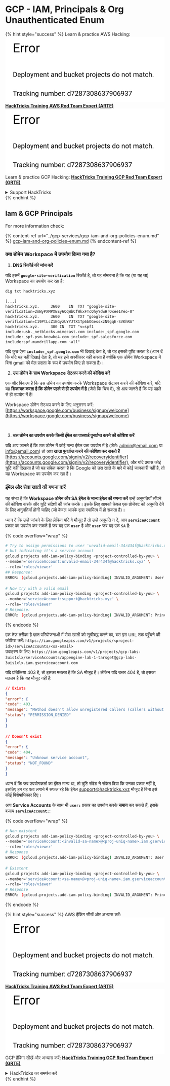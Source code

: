# GCP - IAM, Principals & Org Unauthenticated Enum

{% hint style="success" %}
Learn & practice AWS Hacking:<img src="../../../.gitbook/assets/image (1) (1).png" alt="" data-size="line">[**HackTricks Training AWS Red Team Expert (ARTE)**](https://training.hacktricks.xyz/courses/arte)<img src="../../../.gitbook/assets/image (1) (1).png" alt="" data-size="line">\
Learn & practice GCP Hacking: <img src="../../../.gitbook/assets/image (2).png" alt="" data-size="line">[**HackTricks Training GCP Red Team Expert (GRTE)**<img src="../../../.gitbook/assets/image (2).png" alt="" data-size="line">](https://training.hacktricks.xyz/courses/grte)

<details>

<summary>Support HackTricks</summary>

* Check the [**subscription plans**](https://github.com/sponsors/carlospolop)!
* **Join the** 💬 [**Discord group**](https://discord.gg/hRep4RUj7f) or the [**telegram group**](https://t.me/peass) or **follow** us on **Twitter** 🐦 [**@hacktricks\_live**](https://twitter.com/hacktricks\_live)**.**
* **Share hacking tricks by submitting PRs to the** [**HackTricks**](https://github.com/carlospolop/hacktricks) and [**HackTricks Cloud**](https://github.com/carlospolop/hacktricks-cloud) github repos.

</details>
{% endhint %}

## Iam & GCP Principals

For more information check:

{% content-ref url="../gcp-services/gcp-iam-and-org-policies-enum.md" %}
[gcp-iam-and-org-policies-enum.md](../gcp-services/gcp-iam-and-org-policies-enum.md)
{% endcontent-ref %}

### क्या डोमेन Workspace में उपयोग किया गया है?

1. **DNS रिकॉर्ड की जांच करें**

यदि इसमें **`google-site-verification`** रिकॉर्ड है, तो यह संभावना है कि यह (या यह था) Workspace का उपयोग कर रहा है:
```
dig txt hacktricks.xyz

[...]
hacktricks.xyz.		3600	IN	TXT	"google-site-verification=2mWyPXMPXEEy6QqWbCfWkxFTcQhyYdwHrOxee1Yeo-0"
hacktricks.xyz.		3600	IN	TXT	"google-site-verification=C19PtLcZ1EGyzUYYJTX1Tp6bOGessxzN9gqE-SVKhRA"
hacktricks.xyz.		300	IN	TXT	"v=spf1 include:usb._netblocks.mimecast.com include:_spf.google.com include:_spf.psm.knowbe4.com include:_spf.salesforce.com include:spf.mandrillapp.com ~all"
```
यदि कुछ ऐसा **`include:_spf.google.com`** भी दिखाई देता है, तो यह इसकी पुष्टि करता है (ध्यान दें कि यदि यह नहीं दिखाई देता है, तो यह इसे अस्वीकार नहीं करता है क्योंकि एक डोमेन Workspace में बिना gmail को मेल प्रदाता के रूप में उपयोग किए हो सकता है)।

2. **उस डोमेन के साथ Workspace सेटअप करने की कोशिश करें**

एक और विकल्प है कि उस डोमेन का उपयोग करके Workspace सेटअप करने की कोशिश करें, यदि यह **शिकायत करता है कि डोमेन पहले से ही उपयोग में है** (जैसे कि चित्र में), तो आप जानते हैं कि यह पहले से ही उपयोग में है!

Workspace डोमेन सेटअप करने के लिए अनुसरण करें: [https://workspace.google.com/business/signup/welcome](https://workspace.google.com/business/signup/welcome)

<figure><img src="../../../.gitbook/assets/image (330).png" alt=""><figcaption></figcaption></figure>

3. **उस डोमेन का उपयोग करके किसी ईमेल का पासवर्ड पुनर्प्राप्त करने की कोशिश करें**

यदि आप जानते हैं कि उस डोमेन में कोई मान्य ईमेल पता उपयोग में है (जैसे: admin@email.com या info@email.com) तो आप **खाता पुनर्प्राप्त करने की कोशिश कर सकते हैं** [https://accounts.google.com/signin/v2/recoveryidentifier](https://accounts.google.com/signin/v2/recoveryidentifier), और यदि प्रयास कोई त्रुटि नहीं दिखाता है जो यह संकेत करता है कि Google को उस खाते के बारे में कोई जानकारी नहीं है, तो यह Workspace का उपयोग कर रहा है।

### ईमेल और सेवा खातों की गणना करें

यह संभव है कि **Workspace डोमेन और SA ईमेल के मान्य ईमेल की गणना करें** उन्हें अनुमतियाँ सौंपने की कोशिश करके और त्रुटि संदेशों की जांच करके। इसके लिए आपको केवल एक प्रोजेक्ट को अनुमति देने के लिए अनुमतियाँ होनी चाहिए (जो केवल आपके द्वारा स्वामित्व में हो सकता है)।

ध्यान दें कि उन्हें जांचने के लिए लेकिन यदि वे मौजूद हैं तो उन्हें अनुमति न दें, आप **`serviceAccount`** प्रकार का उपयोग कर सकते हैं जब यह एक **`user`** है और **`user`** जब यह एक **`SA`** है:

{% code overflow="wrap" %}
```bash
# Try to assign permissions to user 'unvalid-email-34r434f@hacktricks.xyz'
# but indicating it's a service account
gcloud projects add-iam-policy-binding <project-controlled-by-you> \
--member='serviceAccount:unvalid-email-34r434f@hacktricks.xyz' \
--role='roles/viewer'
## Response:
ERROR: (gcloud.projects.add-iam-policy-binding) INVALID_ARGUMENT: User unvalid-email-34r434f@hacktricks.xyz does not exist.

# Now try with a valid email
gcloud projects add-iam-policy-binding <project-controlled-by-you> \
--member='serviceAccount:support@hacktricks.xyz' \
--role='roles/viewer'
# Response:
ERROR: (gcloud.projects.add-iam-policy-binding) INVALID_ARGUMENT: Principal support@hacktricks.xyz is of type "user". The principal should appear as "user:support@hacktricks.xyz". See https://cloud.google.com/iam/help/members/types for additional documentation.
```
{% endcode %}

एक तेज़ तरीका है ज्ञात परियोजनाओं में सेवा खातों को सूचीबद्ध करने का, बस इस URL तक पहुँचने की कोशिश करें: `https://iam.googleapis.com/v1/projects/<project-id>/serviceAccounts/<sa-email>`\
उदाहरण के लिए: `https://iam.googleapis.com/v1/projects/gcp-labs-3uis1xlx/serviceAccounts/appengine-lab-1-tarsget@gcp-labs-3uis1xlx.iam.gserviceaccount.com`

यदि प्रतिक्रिया 403 है, तो इसका मतलब है कि SA मौजूद है। लेकिन यदि उत्तर 404 है, तो इसका मतलब है कि यह मौजूद नहीं है:
```json
// Exists
{
"error": {
"code": 403,
"message": "Method doesn't allow unregistered callers (callers without established identity). Please use API Key or other form of API consumer identity to call this API.",
"status": "PERMISSION_DENIED"
}
}

// Doesn't exist
{
"error": {
"code": 404,
"message": "Unknown service account",
"status": "NOT_FOUND"
}
}
```
ध्यान दें कि जब उपयोगकर्ता का ईमेल मान्य था, तो त्रुटि संदेश ने संकेत दिया कि उनका प्रकार नहीं है, इसलिए हम यह पता लगाने में सफल रहे कि ईमेल support@hacktricks.xyz मौजूद है बिना इसे कोई विशेषाधिकार दिए।

आप **Service Accounts** के साथ भी **`user:`** प्रकार का उपयोग करके **समान** कर सकते हैं, इसके बजाय **`serviceAccount:`**:

{% code overflow="wrap" %}
```bash
# Non existent
gcloud projects add-iam-policy-binding <project-controlled-by-you> \
--member='serviceAccount:<invalid-sa-name>@<proj-uniq-name>.iam.gserviceaccount.com' \
--role='roles/viewer'
# Response
ERROR: (gcloud.projects.add-iam-policy-binding) INVALID_ARGUMENT: User <invalid-sa-name>@<proj-uniq-name>.iam.gserviceaccount.com does not exist.

# Existent
gcloud projects add-iam-policy-binding <project-controlled-by-you> \
--member='serviceAccount:<sa-name>@<proj-uniq-name>.iam.gserviceaccount.com' \
--role='roles/viewer'
# Response
ERROR: (gcloud.projects.add-iam-policy-binding) INVALID_ARGUMENT: Principal testing@digital-bonfire-410512.iam.gserviceaccount.com is of type "serviceAccount". The principal should appear as "serviceAccount:testing@digital-bonfire-410512.iam.gserviceaccount.com". See https://cloud.google.com/iam/help/members/types for additional documentation.
```
{% endcode %}

{% hint style="success" %}
AWS हैकिंग सीखें और अभ्यास करें:<img src="../../../.gitbook/assets/image (1) (1).png" alt="" data-size="line">[**HackTricks Training AWS Red Team Expert (ARTE)**](https://training.hacktricks.xyz/courses/arte)<img src="../../../.gitbook/assets/image (1) (1).png" alt="" data-size="line">\
GCP हैकिंग सीखें और अभ्यास करें: <img src="../../../.gitbook/assets/image (2).png" alt="" data-size="line">[**HackTricks Training GCP Red Team Expert (GRTE)**<img src="../../../.gitbook/assets/image (2).png" alt="" data-size="line">](https://training.hacktricks.xyz/courses/grte)

<details>

<summary>HackTricks का समर्थन करें</summary>

* [**सदस्यता योजनाएँ**](https://github.com/sponsors/carlospolop) देखें!
* **हमारे** 💬 [**Discord समूह**](https://discord.gg/hRep4RUj7f) या [**telegram समूह**](https://t.me/peass) में शामिल हों या **हमारा अनुसरण करें** **Twitter** 🐦 [**@hacktricks\_live**](https://twitter.com/hacktricks\_live)**.**
* **हैकिंग ट्रिक्स साझा करें और** [**HackTricks**](https://github.com/carlospolop/hacktricks) और [**HackTricks Cloud**](https://github.com/carlospolop/hacktricks-cloud) गिटहब रिपोजिटरी में PRs सबमिट करें।

</details>
{% endhint %}
